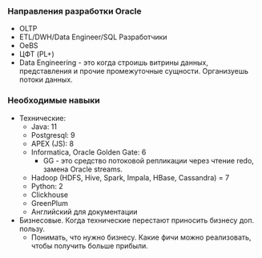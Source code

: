### Направления разработки Oracle
  - OLTP
  - ETL/DWH/Data Engineer/SQL Разработчики
  - OeBS
  - ЦФТ (PL+)
  - Data Engineering - это когда строишь витрины данных, представления и прочие промежуточные сущности. Организуешь потоки данных.


### Необходимые навыки
  - Технические: 
    - Java: 11
    - Postgresql: 9
    - APEX (JS): 8
    - Informatica, Oracle Golden Gate: 6
	  - GG - это средство потоковой репликации через чтение redo, замена Oracle streams.
    - Hadoop (HDFS, Hive, Spark, Impala, HBase, Cassandra) = 7
    - Python: 2
	- Clickhouse
	- GreenPlum
    - Английский для документации
  - Бизнесовые. Когда технические перестают приносить бизнесу доп. пользу.
    - Понимать, что нужно бизнесу. Какие фичи можно реализовать, чтобы получить больше прибыли. 